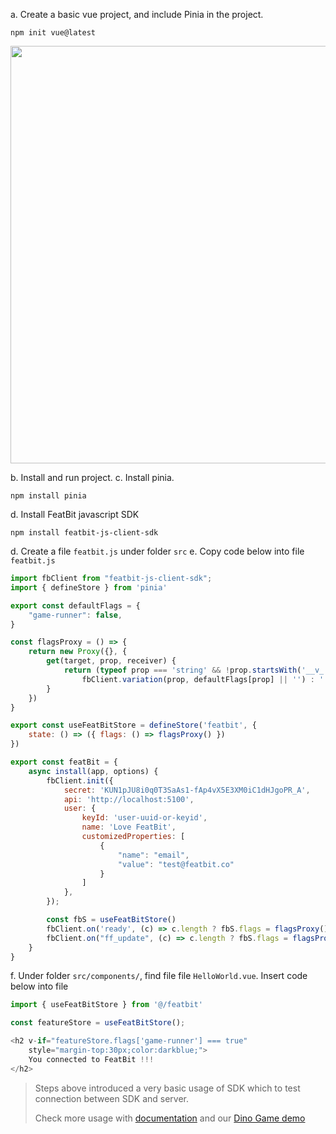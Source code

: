 a. Create a basic vue project, and include Pinia in the project.

```
npm init vue@latest
```

<img src='https://user-images.githubusercontent.com/68597908/208828931-3372945f-70c1-4c6a-b564-11400fdb70fb.png' width='668px' />

b. Install and run project.
c. Install pinia.
```
npm install pinia
```
d. Install FeatBit javascript SDK

```
npm install featbit-js-client-sdk
```
d. Create a file `featbit.js` under folder `src`
e. Copy code below into file `featbit.js`

```javascript
import fbClient from "featbit-js-client-sdk";
import { defineStore } from 'pinia'

export const defaultFlags = {
    "game-runner": false,
}

const flagsProxy = () => {
    return new Proxy({}, {
        get(target, prop, receiver) {
            return (typeof prop === 'string' && !prop.startsWith('__v_')) ?
                fbClient.variation(prop, defaultFlags[prop] || '') : '';
        }
    })
}

export const useFeatBitStore = defineStore('featbit', {
    state: () => ({ flags: () => flagsProxy() })
})

export const featBit = {
    async install(app, options) {
        fbClient.init({
            secret: 'KUN1pJU8i0q0T3SaAs1-fAp4vX5E3XM0iC1dHJgoPR_A',
            api: 'http://localhost:5100',
            user: {
                keyId: 'user-uuid-or-keyid',
                name: 'Love FeatBit',
                customizedProperties: [
                    {
                        "name": "email",
                        "value": "test@featbit.co"
                    }
                ]
            },
        });

        const fbS = useFeatBitStore()
        fbClient.on('ready', (c) => c.length ? fbS.flags = flagsProxy() : null);
        fbClient.on("ff_update", (c) => c.length ? fbS.flags = flagsProxy() : null);
    }
}
```

f. Under folder `src/components/`, find file file `HelloWorld.vue`. Insert code below into file

```javascript
import { useFeatBitStore } from '@/featbit'

const featureStore = useFeatBitStore();

<h2 v-if="featureStore.flags['game-runner'] === true" 
    style="margin-top:30px;color:darkblue;">
    You connected to FeatBit !!!
</h2>
```

> Steps above introduced a very basic usage of SDK which to test connection between SDK and server.
> 
> Check more usage with [documentation](https://featbit.gitbook.io/docs/getting-started/4.-connect-an-sdk/client-side-sdks-for-web-app#vue) and our [Dino Game demo](https://github.com/featbit/featbit-samples/tree/connectansdk/vue/samples/dino-game/interactive-demo-vue)
